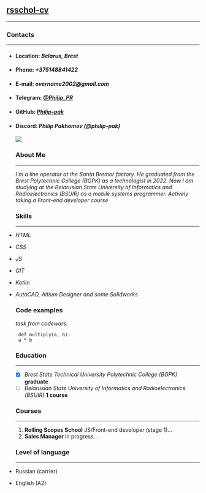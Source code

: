 ## [rsschol-cv]()
***
### **Contacts**
***
* #### **Location:**  _Belarus, Brest_
* #### **Phone:** _+375148841422_
* #### **E-mail:** _overname2002@gmail.com_
* #### **Telegram:** _[@Philip_PR](https://t.me/Philip_PR)_
* #### **GitHub:** _[Philip-pak](https://github.com/Philip-pak)_
* #### **Discord:** _Philip Pakhomov (@philip-pak)_
  ![](https://i.ibb.co/cy4wFpH/20220811-135755.jpg)
  ### **About Me**
  ---
  *I'm a line operator at the Santa Bremor factory. He graduated from the Brest Polytechnic College (BGPK) as a technologist in 2022. Now I am studying at the Belarusian State University of Informatics and Radioelectronics (BSUIR) as a mobile systems programmer. Actively taking a Front-end developer course*

  ### **Skills**
  ---
* *HTML*
* *CSS*
* *JS*
* *GIT*
* *Kotlin*
* *AutoCAD, Altium Designer and some Solidworks*

  ### **Code examples**
  *task from codewars:*
  ```
   def multiply(a, b):
   a * b
    ```
    

    ### **Education**
    ***
  - [x] *Brest State Technical University Polytechnic College (BGPK)* **graduate**
  - [ ] *Belarusian State University of Informatics and Radioelectronics (BSUIR)*  **1 course**
  
  ### **Courses**
  ---
  1. **Rolling Scopes School** JS/Front-end developer (stage 1)...
  2. **Sales Manager** in progress...

    ### **Level of language**
    ---
* Russian (carrier)
* English (A2)
